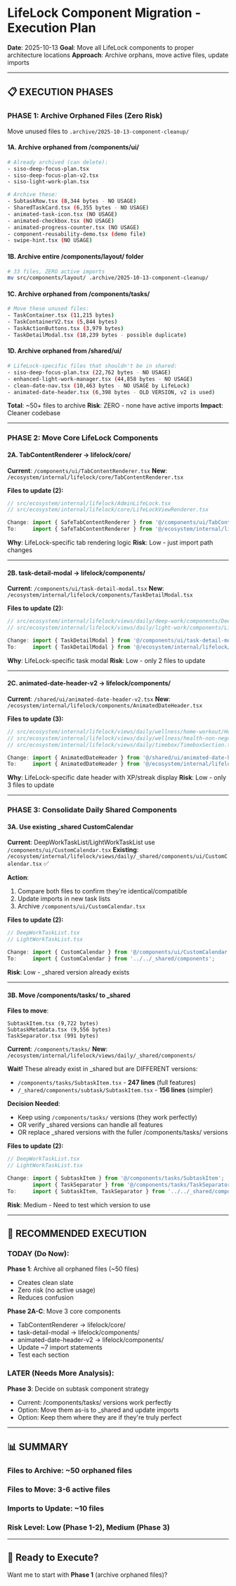 # LifeLock Component Migration - Execution Plan

**Date**: 2025-10-13
**Goal**: Move all LifeLock components to proper architecture locations
**Approach**: Archive orphans, move active files, update imports

---

## 📋 **EXECUTION PHASES**

### **PHASE 1: Archive Orphaned Files (Zero Risk)**

Move unused files to `.archive/2025-10-13-component-cleanup/`

#### **1A. Archive orphaned from /components/ui/**
```bash
# Already archived (can delete):
- siso-deep-focus-plan.tsx
- siso-deep-focus-plan-v2.tsx
- siso-light-work-plan.tsx

# Archive these:
- SubtaskRow.tsx (8,344 bytes - NO USAGE)
- SharedTaskCard.tsx (6,355 bytes - NO USAGE)
- animated-task-icon.tsx (NO USAGE)
- animated-checkbox.tsx (NO USAGE)
- animated-progress-counter.tsx (NO USAGE)
- component-reusability-demo.tsx (demo file)
- swipe-hint.tsx (NO USAGE)
```

#### **1B. Archive entire /components/layout/ folder**
```bash
# 33 files, ZERO active imports
mv src/components/layout/ .archive/2025-10-13-component-cleanup/
```

#### **1C. Archive orphaned from /components/tasks/**
```bash
# Move these unused files:
- TaskContainer.tsx (11,215 bytes)
- TaskContainerV2.tsx (5,844 bytes)
- TaskActionButtons.tsx (3,979 bytes)
- TaskDetailModal.tsx (18,239 bytes - possible duplicate)
```

#### **1D. Archive orphaned from /shared/ui/**
```bash
# LifeLock-specific files that shouldn't be in shared:
- siso-deep-focus-plan.tsx (22,762 bytes - NO USAGE)
- enhanced-light-work-manager.tsx (44,858 bytes - NO USAGE)
- clean-date-nav.tsx (10,463 bytes - NO USAGE by LifeLock)
- animated-date-header.tsx (6,398 bytes - OLD VERSION, v2 is used)
```

**Total**: ~50+ files to archive
**Risk**: ZERO - none have active imports
**Impact**: Cleaner codebase

---

### **PHASE 2: Move Core LifeLock Components**

#### **2A. TabContentRenderer → lifelock/core/**

**Current**: `/components/ui/TabContentRenderer.tsx`
**New**: `/ecosystem/internal/lifelock/core/TabContentRenderer.tsx`

**Files to update (2):**
```typescript
// src/ecosystem/internal/lifelock/AdminLifeLock.tsx
// src/ecosystem/internal/lifelock/core/LifeLockViewRenderer.tsx

Change: import { SafeTabContentRenderer } from '@/components/ui/TabContentRenderer';
To:     import { SafeTabContentRenderer } from '@/ecosystem/internal/lifelock/core/TabContentRenderer';
```

**Why**: LifeLock-specific tab rendering logic
**Risk**: Low - just import path changes

---

#### **2B. task-detail-modal → lifelock/components/**

**Current**: `/components/ui/task-detail-modal.tsx`
**New**: `/ecosystem/internal/lifelock/components/TaskDetailModal.tsx`

**Files to update (2):**
```typescript
// src/ecosystem/internal/lifelock/views/daily/deep-work/components/DeepWorkTaskList.tsx
// src/ecosystem/internal/lifelock/views/daily/light-work/components/LightWorkTaskList.tsx

Change: import { TaskDetailModal } from '@/components/ui/task-detail-modal';
To:     import { TaskDetailModal } from '@/ecosystem/internal/lifelock/components/TaskDetailModal';
```

**Why**: LifeLock-specific task modal
**Risk**: Low - only 2 files to update

---

#### **2C. animated-date-header-v2 → lifelock/components/**

**Current**: `/shared/ui/animated-date-header-v2.tsx`
**New**: `/ecosystem/internal/lifelock/components/AnimatedDateHeader.tsx`

**Files to update (3):**
```typescript
// src/ecosystem/internal/lifelock/views/daily/wellness/home-workout/HomeWorkoutSection.tsx
// src/ecosystem/internal/lifelock/views/daily/wellness/health-non-negotiables/HealthNonNegotiablesSection.tsx
// src/ecosystem/internal/lifelock/views/daily/timebox/TimeboxSection.tsx

Change: import { AnimatedDateHeader } from '@/shared/ui/animated-date-header-v2';
To:     import { AnimatedDateHeader } from '@/ecosystem/internal/lifelock/components/AnimatedDateHeader';
```

**Why**: LifeLock-specific date header with XP/streak display
**Risk**: Low - only 3 files to update

---

### **PHASE 3: Consolidate Daily Shared Components**

#### **3A. Use existing _shared CustomCalendar**

**Current**: DeepWorkTaskList/LightWorkTaskList use `/components/ui/CustomCalendar.tsx`
**Existing**: `/ecosystem/internal/lifelock/views/daily/_shared/components/ui/CustomCalendar.tsx` ✅

**Action**:
1. Compare both files to confirm they're identical/compatible
2. Update imports in new task lists
3. Archive `/components/ui/CustomCalendar.tsx`

**Files to update (2):**
```typescript
// DeepWorkTaskList.tsx
// LightWorkTaskList.tsx

Change: import { CustomCalendar } from '@/components/ui/CustomCalendar';
To:     import { CustomCalendar } from '../../_shared/components';
```

**Risk**: Low - _shared version already exists

---

#### **3B. Move /components/tasks/ to _shared**

**Files to move**:
```
SubtaskItem.tsx (9,722 bytes)
SubtaskMetadata.tsx (9,556 bytes)
TaskSeparator.tsx (991 bytes)
```

**Current**: `/components/tasks/`
**New**: `/ecosystem/internal/lifelock/views/daily/_shared/components/`

**Wait!** These already exist in _shared but are DIFFERENT versions:
- `/components/tasks/SubtaskItem.tsx` - **247 lines** (full features)
- `/_shared/components/subtask/SubtaskItem.tsx` - **156 lines** (simpler)

**Decision Needed**:
- Keep using `/components/tasks/` versions (they work perfectly)
- OR verify _shared versions can handle all features
- OR replace _shared versions with the fuller /components/tasks/ versions

**Files to update (2):**
```typescript
// DeepWorkTaskList.tsx
// LightWorkTaskList.tsx

Change: import { SubtaskItem } from '@/components/tasks/SubtaskItem';
        import { TaskSeparator } from '@/components/tasks/TaskSeparator';
To:     import { SubtaskItem, TaskSeparator } from '../../_shared/components';
```

**Risk**: Medium - Need to test which version to use

---

## 🎯 **RECOMMENDED EXECUTION**

### **TODAY (Do Now):**

**Phase 1**: Archive all orphaned files (~50 files)
- Creates clean slate
- Zero risk (no active usage)
- Reduces confusion

**Phase 2A-C**: Move 3 core components
- TabContentRenderer → lifelock/core/
- task-detail-modal → lifelock/components/
- animated-date-header-v2 → lifelock/components/
- Update ~7 import statements
- Test each section

### **LATER (Needs More Analysis):**

**Phase 3**: Decide on subtask component strategy
- Current: /components/tasks/ versions work perfectly
- Option: Move them as-is to _shared and update imports
- Option: Keep them where they are if they're truly perfect

---

## 📊 **SUMMARY**

### **Files to Archive**: ~50 orphaned files
### **Files to Move**: 3-6 active files
### **Imports to Update**: ~10 files
### **Risk Level**: Low (Phase 1-2), Medium (Phase 3)

---

## 🚀 **Ready to Execute?**

Want me to start with **Phase 1** (archive orphaned files)?
